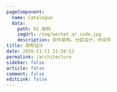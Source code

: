 ```yaml
---
pageComponent: 
  name: Catalogue
  data: 
    path: 02.架构
    imgUrl: /img/wechat_qr_code.jpg
    description: 软件架构，分层设计，中间件
title: 架构设计
date: 2020-11-11 21:50:53
permalink: /architecture
sidebar: false
article: false
comment: false
editLink: false
---
```

